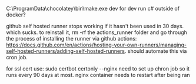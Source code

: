 C:\ProgramData\chocolatey\bin\make.exe dev
for dev run c# outside of docker?

github self hosted runner stops working if it hasn't been used in 30 days. which sucks.
to reinstall it, rm -rf the actions_runner folder and go through the process of installing the runner via github actions: https://docs.github.com/en/actions/hosting-your-own-runners/managing-self-hosted-runners/adding-self-hosted-runners. should automate this via cron job.

for ssl cert use:
sudo certbot certonly --nginx
need to set up chron job so it runs every 90 days at most. nginx container needs to restart after being ran
